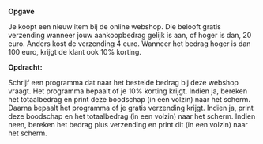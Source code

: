 **Opgave**

Je koopt een nieuw item bij de online webshop. Die belooft gratis verzending wanneer jouw aankoopbedrag gelijk is aan, of hoger is dan, 20 euro. Anders kost de verzending 4 euro. Wanneer het bedrag hoger is dan 100 euro, krijgt de klant ook 10% korting. 



**Opdracht:** 

Schrijf een programma dat naar het bestelde bedrag bij deze webshop vraagt. Het programma bepaalt of je 10% korting krijgt. Indien ja, bereken het totaalbedrag en print deze boodschap (in een volzin) naar het scherm. Daarna bepaalt het programma of je gratis verzending krijgt. Indien ja, print deze boodschap en het totaalbedrag (in een volzin) naar het scherm. Indien neen, bereken het bedrag plus verzending en print dit (in een volzin) naar het scherm. 